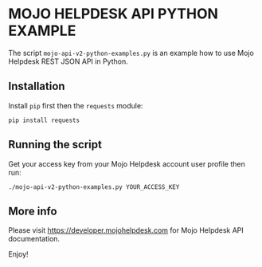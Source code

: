 # MOJO HELPDESK API PYTHON EXAMPLE

The script `mojo-api-v2-python-examples.py` is an example how to use Mojo Helpdesk REST JSON API in Python.

## Installation

Install `pip` first  then the `requests` module:

    pip install requests

## Running the script

Get your access key from your Mojo Helpdesk account user profile then run:

    ./mojo-api-v2-python-examples.py YOUR_ACCESS_KEY

## More info

Please visit <https://developer.mojohelpdesk.com> for Mojo Helpdesk API documentation.


Enjoy!

